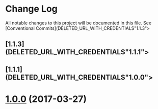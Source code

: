 # Change Log

All notable changes to this project will be documented in this file.
See [Conventional Commits](DELETED_URL_WITH_CREDENTIALS"1.1.3"></a>
## [1.1.3](DELETED_URL_WITH_CREDENTIALS"1.1.1"></a>
## [1.1.1](DELETED_URL_WITH_CREDENTIALS"1.0.0"></a>
# [1.0.0](https://github.com/istanbuljs/istanbul-lib-report/compare/DELETED_EMAIL-lib-report@1.0.0) (2017-03-27)
